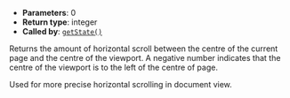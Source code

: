 * **Parameters**: 0
* **Return type**: integer
* **Called by**: [`getState()`](#getState)

Returns the amount of horizontal scroll between the centre of the current page and
the centre of the viewport. A negative number indicates that the centre of the
viewport is to the left of the centre of page.

Used for more precise horizontal scrolling in document view.

